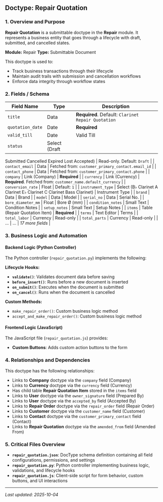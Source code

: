 ## Doctype: Repair Quotation

### 1. Overview and Purpose

**Repair Quotation** is a submittable doctype in the **Repair** module. It represents a business entity that goes through a lifecycle with draft, submitted, and cancelled states.

**Module:** Repair
**Type:** Submittable Document

This doctype is used to:
- Track business transactions through their lifecycle
- Maintain audit trails with submission and cancellation workflows
- Enforce data integrity through workflow states

### 2. Fields / Schema

| Field Name | Type | Description |
|------------|------|-------------|
| `title` | Data | **Required**. Default: `Clarinet Repair Quotation` |
| `quotation_date` | Date | **Required** |
| `valid_till` | Date | Valid Till |
| `status` | Select (Draft
Submitted
Cancelled
Expired
Lost
Accepted) | Read-only. Default: `Draft` |
| `contact_email` | Data | Fetched from: `customer_primary_contact.email_id` |
| `contact_phone` | Data | Fetched from: `customer_primary_contact.phone` |
| `company` | Link (Company) | **Required** |
| `currency` | Link (Currency) | **Required**. Fetched from: `customer_name.default_currency` |
| `conversion_rate` | Float | Default: `1` |
| `instrument_type` | Select (B♭ Clarinet
A Clarinet
E♭ Clarinet
C Clarinet
Bass Clarinet) | Instrument Type |
| `brand` | Data | Brand |
| `model` | Data | Model |
| `serial_no` | Data | Serial No. |
| `bore_diameter_mm` | Float | Bore Ø (mm) |
| `condition_notes` | Small Text | Condition Notes |
| `setup_notes` | Small Text | Setup Notes |
| `items` | Table (Repair Quotation Item) | **Required** |
| `terms` | Text Editor | Terms |
| `total_labor` | Currency | Read-only |
| `total_parts` | Currency | Read-only |
| ... | ... | *17 more fields* |

### 3. Business Logic and Automation

#### Backend Logic (Python Controller)

The Python controller (`repair_quotation.py`) implements the following:

**Lifecycle Hooks:**
- **`validate()`**: Validates document data before saving
- **`before_insert()`**: Runs before a new document is inserted
- **`on_submit()`**: Executes when the document is submitted
- **`on_cancel()`**: Runs when the document is cancelled

**Custom Methods:**
- `make_repair_order()`: Custom business logic method
- `accept_and_make_repair_order()`: Custom business logic method

#### Frontend Logic (JavaScript)

The JavaScript file (`repair_quotation.js`) provides:

- **Custom Buttons**: Adds custom action buttons to the form

### 4. Relationships and Dependencies

This doctype has the following relationships:

- Links to **Company** doctype via the `company` field (Company)
- Links to **Currency** doctype via the `currency` field (Currency)
- Has child table **Repair Quotation Item** stored in the `items` field
- Links to **User** doctype via the `owner_signature` field (Prepared By)
- Links to **User** doctype via the `accepted_by` field (Accepted By)
- Links to **Repair Order** doctype via the `repair_order` field (Repair Order)
- Links to **Customer** doctype via the `customer_name` field (Customer)
- Links to **Contact** doctype via the `customer_primary_contact` field (Contact)
- Links to **Repair Quotation** doctype via the `amended_from` field (Amended From)

### 5. Critical Files Overview

- **`repair_quotation.json`**: DocType schema definition containing all field configurations, permissions, and settings
- **`repair_quotation.py`**: Python controller implementing business logic, validations, and lifecycle hooks
- **`repair_quotation.js`**: Client-side script for form behavior, custom buttons, and UI interactions

---

*Last updated: 2025-10-04*
